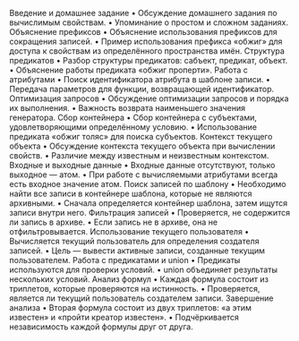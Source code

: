 Введение и домашнее задание
• Обсуждение домашнего задания по вычислимым свойствам.
• Упоминание о простом и сложном заданиях.
Объяснение префиксов
• Объяснение использования префиксов для сокращения записей.
• Пример использования префикса «обжиг» для доступа к свойствам из определённого пространства имён.
Структура предикатов
• Разбор структуры предикатов: сабъект, предикат, объект.
• Объяснение работы предиката «обжиг проперти».
Работа с атрибутами
• Поиск идентификатора атрибута в шаблоне записи.
• Передача параметров для функции, возвращающей идентификатор.
Оптимизация запросов
• Обсуждение оптимизации запросов и порядка их выполнения.
• Важность возврата наименьшего значения генератора.
Сбор контейнера
• Сбор контейнера с субъектами, удовлетворяющими определённому условию.
• Использование предиката «обжиг толяс» для поиска субъектов.
Контекст текущего объекта
• Обсуждение контекста текущего объекта при вычислении свойств.
• Различие между известным и неизвестным контекстом.
Входные и выходные данные
• Входные данные отсутствуют, только выходное — атом.
• При работе с вычисляемыми атрибутами всегда есть входное значение атом.
Поиск записей по шаблону
• Необходимо найти все записи в контейнере шаблона, которые не являются архивными.
• Сначала определяется контейнер шаблона, затем ищутся записи внутри него.
Фильтрация записей
• Проверяется, не содержится ли запись в архиве.
• Если запись не в архиве, она не отфильтровывается.
Использование текущего пользователя
• Вычисляется текущий пользователь для определения создателя записей.
• Цель — вывести активные записи, созданные текущим пользователем.
Работа с предикатами и union
• Предикаты используются для проверки условий.
• union объединяет результаты нескольких условий.
Анализ формул
• Каждая формула состоит из триплетов, которые проверяются на истинность.
• Проверяется, является ли текущий пользователь создателем записи.
Завершение анализа
• Вторая формула состоит из двух триплетов: «а этим известен» и «пройти креатор известен».
• Подчёркивается независимость каждой формулы друг от друга.